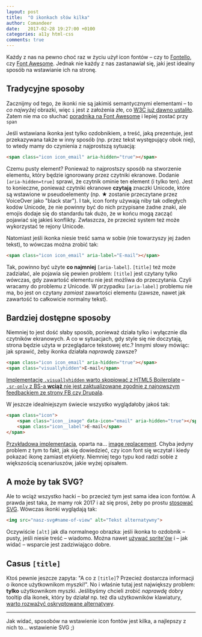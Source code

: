 ```yaml
---
layout: post
title:  "O ikonkach słów kilka"
author: Comandeer
date:   2017-02-28 19:27:00 +0100
categories: a11y html-css
comments: true
---
```


Każdy z nas na pewno choć raz w życiu użył icon fontów – czy to [Fontello](http://fontello.com/), czy [Font Awesome](http://fontawesome.io/). Jednak nie każdy z nas zastanawiał się, jaki jest idealny sposób na wstawianie ich na stronę.

## Tradycyjne sposoby

Zacznijmy od tego, że ikonki nie są jakimiś semantycznymi elementami – to _co najwyżej_ obrazki, więc `i` jest z założenia złe, co [W3C już dawno ustaliło](https://github.com/w3c/html/issues/732). Zatem nie ma co słuchać [poradnika na Font Awesome](http://fontawesome.io/examples/) i lepiej zostać przy `span`

Jeśli wstawiana ikonka jest tylko ozdobnikiem, a treść, jaką prezentuje, jest przekazywana także w inny sposób (np. przez tekst występujący obok niej), to wtedy mamy do czynienia z najprostszą sytuacją:

```html
<span class="icon icon_email" aria-hidden="true"></span>
```

Czemu pusty element? Ponieważ to najprostszy sposób na stworzenie elementu, który będzie ignorowany przez czytniki ekranowe. Dodanie `[aria-hidden=true]` sprawi, że czytnik ominie ten element (i tylko ten). Jest to konieczne, ponieważ czytniki ekranowe **czytają** znaczki Unicode, które są wstawione w pseudoelementy (np. ★ zostanie przeczytane przez VoiceOver jako "black star"). I tak, icon fonty używają niby tak odległych kodów Unicode, że nie powinny być do nich przypisane żadne znaki, ale emojis dodaje się do standardu tak dużo, że w końcu mogą zacząć pojawiać się jakieś konflikty. Zwłaszcza, że przecież system też może wykorzystać te rejony Unicode.

Natomiast jeśli ikonka niesie treść sama w sobie (nie towarzyszy jej żaden tekst), to wówczas można zrobić tak:

```html
<span class="icon icon_email" aria-label="E-mail"></span>
```

Tak, powinno być użyte **co najmniej** `[aria-label]`. `[title]` też może zadziałać, ale pojawia się pewien problem: `[title]` jest czytany tylko wówczas, gdy zawartość elementu nie jest możliwa do przeczytania. Czyli wracamy do problemu z Unicode. W przypadku `[aria-label]` problemu nie ma, bo jest on czytany _zamiast_ zawartości elementu (zawsze, nawet jak zawartość to całkowicie normalny tekst).

## Bardziej dostępne sposoby

Niemniej to jest dość słaby sposób, ponieważ działa tylko i wyłącznie dla czytników ekranowych. A co w sytuacjach, gdy style się nie doczytają, strona będzie użyta w przeglądarce tekstowej etc.? Innymi słowy mówiąc: jak sprawić, żeby ikonka działała _naprawdę_ zawsze?

```html
<span class="icon icon_email" aria-hidden="true"></span>
<span class="visuallyhidden">E-mail</span>
```

[Implementację `.visuallyhidden` warto skopiować z HTML5 Boilerplate](https://github.com/h5bp/html5-boilerplate/blob/f888d9611b1743d3f0fcb98956ca04fa22746315/dist/css/main.css#L135-L145) – [`.sr-only` z BS-a **wciąż** nie jest zaktualizowane zgodnie z najnowszym feedbackiem ze strony FB czy Drupala](https://medium.com/@jessebeach/beware-smushed-off-screen-accessible-text-5952a4c2cbfe).

W jeszcze idealniejszym świecie wszystko wyglądałoby jakoś tak:

```html
<span class="icon">
	<span class="icon__image" data-icon="email" aria-hidden="true"></span>
	<span class="icon__label">E-mail</span>
</span>
```

[Przykładowa implementacja](https://jsfiddle.net/Comandeer/yocqmvet/), oparta na… [image replacement](http://nicolasgallagher.com/css-image-replacement-with-pseudo-elements/). Chyba jedyny problem z tym to fakt, jak się dowiedzieć, czy icon font się wczytał i kiedy pokazać ikonę zamiast etykiety. Niemniej tego typu kod radzi sobie z większością scenariuszów, jakie wyżej opisałem.

## A może by tak SVG?

Ale to wciąż wszystko hacki – bo przecież tym jest sama idea icon fontów. A prawda jest taka, że mamy rok 2017 i aż się prosi, żeby po prostu [stosować SVG](https://css-tricks.com/svg-fragment-identifiers-work/). Wówczas ikonki wyglądają tak:

```html
<img src="nasz-svg#name-of-view" alt="Tekst alternatywny">
```

Oczywiście `[alt]` jak dla normalnego obrazka: jeśli ikonka to ozdobnik – pusty, jeśli niesie treść – wiadomo. Można nawet [używać sprite'ów](http://betravis.github.io/icon-methods/svg-sprite-sheets.html) i – jak widać – wsparcie jest zadziwiająco dobre.

## Casus `[title]`

Ktoś pewnie jeszcze zapyta: "A co z `[title]`? Przecież dostarcza informacji o ikonce użytkownikom myszki!". No i właśnie tutaj jest największy problem: **tylko** użytkownikom myszki. Jeślibyśmy chcieli zrobić _naprawdę_ dobry tooltip dla ikonek, który by działał np. też dla użytkowników klawiatury, [warto rozważyć oskryptowane alternatywy](https://sarasoueidan.com//blog/accessible-tooltips/).

------

Jak widać, sposobów na wstawienie icon fontów jest kilka, a najlepszy z nich to… wstawienie SVG ;)
